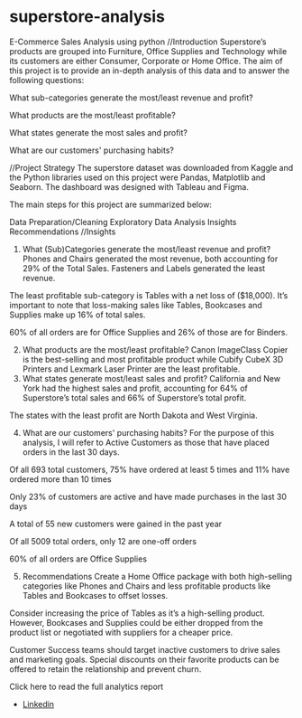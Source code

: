 # superstore-analysis
E-Commerce Sales Analysis using python
//Introduction
Superstore’s products are grouped into Furniture, Office Supplies and Technology while its customers are either Consumer, Corporate or Home Office. The aim of this project is to provide an in-depth analysis of this data and to answer the following questions:

What sub-categories generate the most/least revenue and profit?

What products are the most/least profitable?

What states generate the most sales and profit?

What are our customers' purchasing habits?

//Project Strategy
The superstore dataset was downloaded from Kaggle and the Python libraries used on this project were Pandas, Matplotlib and Seaborn. The dashboard was designed with Tableau and Figma.

The main steps for this project are summarized below:

Data Preparation/Cleaning
Exploratory Data Analysis
Insights
Recommendations
//Insights
1) What (Sub)Categories generate the most/least revenue and profit?
Phones and Chairs generated the most revenue, both accounting for 29% of the Total Sales. Fasteners and Labels generated the least revenue.

The least profitable sub-category is Tables with a net loss of ($18,000). It’s important to note that loss-making sales like Tables, Bookcases and Supplies make up 16% of total sales.

60% of all orders are for Office Supplies and 26% of those are for Binders.

2) What products are the most/least profitable?
Canon ImageClass Copier is the best-selling and most profitable product while Cubify CubeX 3D Printers and Lexmark Laser Printer are the least profitable.
3) What states generate most/least sales and profit?
California and New York had the highest sales and profit, accounting for 64% of Superstore’s total sales and 66% of Superstore’s total profit.

The states with the least profit are North Dakota and West Virginia.

4) What are our customers' purchasing habits?
For the purpose of this analysis, I will refer to Active Customers as those that have placed orders in the last 30 days.

Of all 693 total customers, 75% have ordered at least 5 times and 11% have ordered more than 10 times

Only 23% of customers are active and have made purchases in the last 30 days

A total of 55 new customers were gained in the past year

Of all 5009 total orders, only 12 are one-off orders

60% of all orders are Office Supplies

5) Recommendations
Create a Home Office package with both high-selling categories like Phones and Chairs and less profitable products like Tables and Bookcases to offset losses.

Consider increasing the price of Tables as it’s a high-selling product. However, Bookcases and Supplies could be either dropped from the product list or negotiated with suppliers for a cheaper price.

Customer Success teams should target inactive customers to drive sales and marketing goals. Special discounts on their favorite products can be offered to retain the relationship and prevent churn.


Click here to read the full analytics report
- [Linkedin]()
